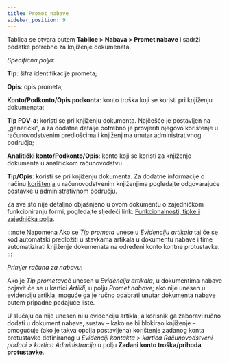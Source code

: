 ```yaml
---
title: Promet nabave
sidebar_position: 9
---
```


Tablica se otvara putem **Tablice > Nabava > Promet nabave** i sadrži podatke potrebne za knjiženje dokumenata.

*Specifična polja*:

**Tip**: šifra identifikacije prometa;

**Opis**: opis prometa;

**Konto/Podkonto/Opis podkonta**: konto troška koji se koristi pri knjiženju dokumenata;

**Tip PDV-a**: koristi se pri knjiženju dokumenta. Najčešće je postavljen na „generički“, a za dodatne detalje potrebno je provjeriti njegovo korištenje u računovodstvenim predlošcima i knjiženjima unutar administrativnog područja;

**Analitički konto/Podkonto/Opis**: konto koji se koristi za knjiženje dokumenta u analitičkom računovodstvu.

**Tip/Opis**: koristi se pri knjiženju dokumenta. Za dodatne informacije o načinu [korištenja](/docs/configurations/tables/finance/ledger-records-templates/insert-ledger-records-templates) u računovodstvenim knjiženjima pogledajte odgovarajuće postavke u administrativnom području.  

Za sve što nije detaljno objašnjeno u ovom dokumentu o zajedničkom funkcioniranju formi, pogledajte sljedeći link: [Funkcionalnosti, tipke i zajednička polja](/docs/guide/common).

:::note Napomena
Ako se *Tip prometa* unese u *Evidenciju artikala* taj će se kod automatski predložiti u stavkama artikala u dokumentu nabave i time automatizirati knjiženje dokumenata na određeni konto kontne protustavke.
:::

*Primjer računa za nabavu*:

Ako je *Tip prometa*već unesen u *Evidenciju artikala*, u dokumentima nabave pojavit će se u kartici *Artikli*, u polju *Promet nabave*; ako nije unesen u evidenciju artikla, moguće ga je ručno odabrati unutar dokumenta nabave putem pripadne padajuće liste.

U slučaju da nije unesen ni u evidenciju artikla, a korisnik ga zaboravi ručno dodati u dokument nabave, sustav – kako ne bi blokirao knjiženje – omogućuje (ako je takva opcija postavljena) korištenje zadanog konta protustavke definiranog u *Evidenciji kontakta > kartica Računovodstveni podaci > kartica Administracija* u polju **Zadani konto troška/prihoda protustavke**.